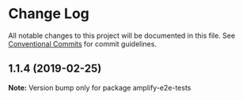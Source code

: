 # Change Log

All notable changes to this project will be documented in this file.
See [Conventional Commits](https://conventionalcommits.org) for commit guidelines.

## 1.1.4 (2019-02-25)

**Note:** Version bump only for package amplify-e2e-tests
